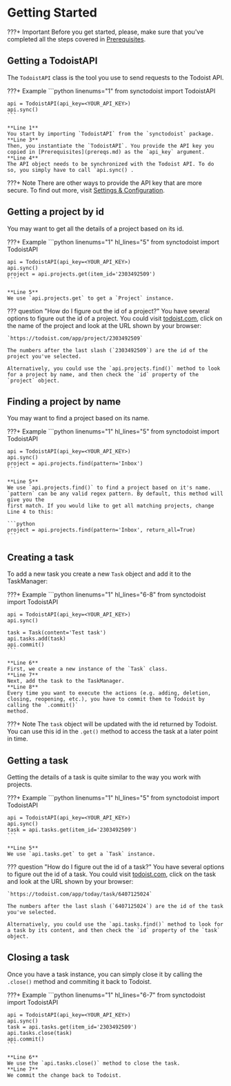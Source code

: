 # Getting Started

???+ Important
    Before you get started, please, make sure that you've completed all the steps covered in [Prerequisites](prereqs.md).

## Getting a TodoistAPI  
The `TodoistAPI` class is the tool you use to send requests to the Todoist API.

???+ Example
    ```python linenums="1"
    from synctodoist import TodoistAPI

    api = TodoistAPI(api_key=<YOUR_API_KEY>)
    api.sync()
    ```

    **Line 1**  
    You start by importing `TodoistAPI` from the `synctodoist` package.    
    **Line 3**  
    Then, you instantiate the `TodoistAPI`. You provide the API key you copied in [Prerequisites](prereqs.md) as the `api_key` argument.   
    **Line 4**  
    The API object needs to be synchronized with the Todoist API. To do so, you simply have to call `api.sync() .

???+ Note
    There are other ways to provide the API key that are more secure. To find out more, visit [Settings & Configuration](../how-tos/settings.md).

## Getting a project by id

You may want to get all the details of a project based on its id. 

???+ Example
    ```python linenums="1" hl_lines="5"
    from synctodoist import TodoistAPI

    api = TodoistAPI(api_key=<YOUR_API_KEY>)
    api.sync()
    project = api.projects.get(item_id='2303492509')
    ```

    **Line 5**  
    We use `api.projects.get` to get a `Project` instance.

??? question "How do I figure out the id of a project?"
    You have several options to figure out the id of a project. You could visit [todoist.com](https://todoist.com), click on the name of the project and look
    at the URL shown by your browser:  

    `https://todoist.com/app/project/2303492509`

    The numbers after the last slash (`2303492509`) are the id of the project you've selected.  

    Alternatively, you could use the `api.projects.find()` method to look for a project by name, and then check the `id` property of the `project` object.

## Finding a project by name

You may want to find a project based on its name. 

???+ Example
    ```python linenums="1" hl_lines="5"
    from synctodoist import TodoistAPI

    api = TodoistAPI(api_key=<YOUR_API_KEY>)
    api.sync()
    project = api.projects.find(pattern='Inbox')
    ```

    **Line 5**  
    We use `api.projects.find()` to find a project based on it's name. `pattern` can be any valid regex pattern. By default, this method will give you the
    first match. If you would like to get all matching projects, change Line 4 to this:

    ```python 
    project = api.projects.find(pattern='Inbox', return_all=True)
    ```

## Creating a task

To add a new task you create a new `Task` object and add it to the TaskManager:

???+ Example
    ```python linenums="1" hl_lines="6-8"
    from synctodoist import TodoistAPI

    api = TodoistAPI(api_key=<YOUR_API_KEY>)
    api.sync()

    task = Task(content='Test task')
    api.tasks.add(task)
    api.commit()
    ```

    **Line 6**  
    First, we create a new instance of the `Task` class.  
    **Line 7**  
    Next, add the task to the TaskManager.  
    **Line 8**  
    Every time you want to execute the actions (e.g. adding, deletion, closing, reopening, etc.), you have to commit them to Todoist by calling the `.commit()` 
    method.

???+ Note
    The `task` object will be updated with the id returned by Todoist. You can use this id in the `.get()` method to access the task at a later point in time.

## Getting a task

Getting the details of a task is quite similar to the way you work with projects.

???+ Example
    ```python linenums="1" hl_lines="5"
    from synctodoist import TodoistAPI

    api = TodoistAPI(api_key=<YOUR_API_KEY>)
    api.sync()
    task = api.tasks.get(item_id='2303492509')
    ```

    **Line 5**  
    We use `api.tasks.get` to get a `Task` instance.
    
??? question "How do I figure out the id of a task?"
    You have several options to figure out the id of a task. You could visit [todoist.com](https://todoist.com), click on the task and look at the URL shown 
    by your browser:  

    `https://todoist.com/app/today/task/6407125024`

    The numbers after the last slash (`6407125024`) are the id of the task you've selected.  

    Alternatively, you could use the `api.tasks.find()` method to look for a task by its content, and then check the `id` property of the `task` object.

## Closing a task

Once you have a task instance, you can simply close it by calling the `.close()` method and commiting it back to Todoist.

???+ Example
    ```python linenums="1" hl_lines="6-7"
    from synctodoist import TodoistAPI

    api = TodoistAPI(api_key=<YOUR_API_KEY>)
    api.sync()
    task = api.tasks.get(item_id='2303492509')
    api.tasks.close(task)
    api.commit()
    ```

    **Line 6**  
    We use the `api.tasks.close()` method to close the task.  
    **Line 7**  
    We commit the change back to Todoist.
